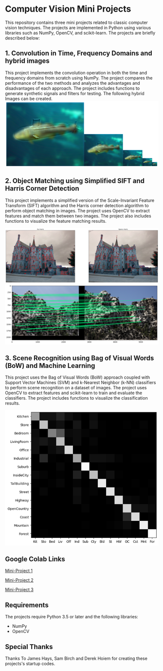 # Computer Vision Mini Projects

This repository contains three mini projects related to classic computer vision techniques. The projects are implemented in Python using various libraries such as NumPy, OpenCV, and scikit-learn. The projects are briefly described below:

## 1. Convolution in Time, Frequency Domains and hybrid images

This project implements the convolution operation in both the time and frequency domains from scratch using NumPy. The project compares the performance of the two methods and analyzes the advantages and disadvantages of each approach. The project includes functions to generate synthetic signals and filters for testing. The following hybrid Images can be created.
![Sample Image 1](photos/hybrid.png)
## 2. Object Matching using Simplified SIFT and Harris Corner Detection

This project implements a simplified version of the Scale-Invariant Feature Transform (SIFT) algorithm and the Harris corner detection algorithm to perform object matching in images. The project uses OpenCV to extract features and match them between two images. The project also includes functions to visualize the feature matching results.

![Sample Image 1](photos/harris.png)
![Sample Image 1](photos/SIFT.png)
## 3. Scene Recognition using Bag of Visual Words (BoW) and Machine Learning

This project uses the Bag of Visual Words (BoW) approach coupled with Support Vector Machines (SVM) and k-Nearest Neighbor (k-NN) classifiers to perform scene recognition on a dataset of images. The project uses OpenCV to extract features and scikit-learn to train and evaluate the classifiers. The project includes functions to visualize the classification results.

![Sample Image 1](photos/Bow.png)

## Google Colab Links
[Mini-Project 1](https://colab.research.google.com/drive/1icSGa4fHPVMRNZ8grAEVx-SpAF439BRT?usp=sharing)

[Mini-Project 2](https://colab.research.google.com/drive/1W89wwPhsq3MXeEXyh883xGnjN8beTvKS?usp=sharing)

[Mini-Project 3](https://colab.research.google.com/drive/1onSVcE9HP_GN-J4lMEbX7A9i18C4sy6A?usp=sharing)

## Requirements
The projects require Python 3.5 or later and the following libraries:

- NumPy
- OpenCV

## Special Thanks
Thanks To James Hays, Sam Birch and Derek Hoiem for creating these projects's startup codes.
